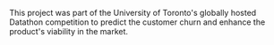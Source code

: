 This project was part of the University of Toronto's globally hosted Datathon competition to predict the customer churn and enhance the product's viability in the market.
